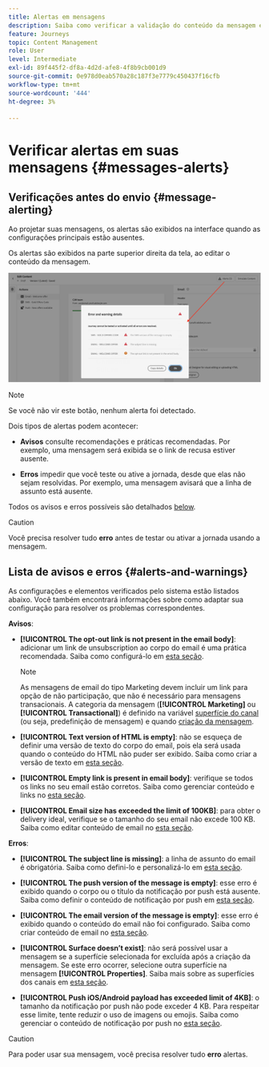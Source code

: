 ```yaml
---
title: Alertas em mensagens
description: Saiba como verificar a validação do conteúdo da mensagem e a solução de problemas
feature: Journeys
topic: Content Management
role: User
level: Intermediate
exl-id: 89f445f2-df8a-4d2d-afe8-4f8b9cb001d9
source-git-commit: 0e978d0eab570a28c187f3e7779c450437f16cfb
workflow-type: tm+mt
source-wordcount: '444'
ht-degree: 3%

---
```


# Verificar alertas em suas mensagens {#messages-alerts}

## Verificações antes do envio {#message-alerting}

Ao projetar suas mensagens, os alertas são exibidos na interface quando as configurações principais estão ausentes.

Os alertas são exibidos na parte superior direita da tela, ao editar o conteúdo da mensagem.

![](assets/alerts-details.png)

>[!NOTE]
>
>Se você não vir este botão, nenhum alerta foi detectado.

Dois tipos de alertas podem acontecer:

* **Avisos** consulte recomendações e práticas recomendadas. Por exemplo, uma mensagem será exibida se o link de recusa estiver ausente.

* **Erros** impedir que você teste ou ative a jornada, desde que elas não sejam resolvidas. Por exemplo, uma mensagem avisará que a linha de assunto está ausente.

Todos os avisos e erros possíveis são detalhados [below](#alerts-and-warnings).

>[!CAUTION]
>
> Você precisa resolver tudo **erro** antes de testar ou ativar a jornada usando a mensagem.

## Lista de avisos e erros {#alerts-and-warnings}

As configurações e elementos verificados pelo sistema estão listados abaixo. Você também encontrará informações sobre como adaptar sua configuração para resolver os problemas correspondentes.

**Avisos**:

* **[!UICONTROL The opt-out link is not present in the email body]**: adicionar um link de unsubscription ao corpo do email é uma prática recomendada. Saiba como configurá-lo em [esta seção](consent.md#opt-out-management).

   >[!NOTE]
   >
   >As mensagens de email do tipo Marketing devem incluir um link para opção de não participação, que não é necessário para mensagens transacionais. A categoria da mensagem (**[!UICONTROL Marketing]** ou **[!UICONTROL Transactional]**) é definido na variável [superfície do canal](../configuration/message-presets.md#email-type) (ou seja, predefinição de mensagem) e quando [criação da mensagem](get-started-content.md#create-new-message).

* **[!UICONTROL Text version of HTML is empty]**: não se esqueça de definir uma versão de texto do corpo do email, pois ela será usada quando o conteúdo do HTML não puder ser exibido. Saiba como criar a versão de texto em [esta seção](../design/text-version-email.md).

* **[!UICONTROL Empty link is present in email body]**: verifique se todos os links no seu email estão corretos. Saiba como gerenciar conteúdo e links no [esta seção](../design/create-email-content.md).

* **[!UICONTROL Email size has exceeded the limit of 100KB]**: para obter o delivery ideal, verifique se o tamanho do seu email não excede 100 KB. Saiba como editar conteúdo de email no [esta seção](../design/create-email-content.md).

**Erros**:

* **[!UICONTROL The subject line is missing]**: a linha de assunto do email é obrigatória. Saiba como defini-lo e personalizá-lo em [esta seção](create-email.md).

   <!--HTML is empty when Amp HTML is present-->

* **[!UICONTROL The push version of the message is empty]**: esse erro é exibido quando o corpo ou o título da notificação por push está ausente. Saiba como definir o conteúdo de notificação por push em [esta seção](create-push.md).

* **[!UICONTROL The email version of the message is empty]**: esse erro é exibido quando o conteúdo do email não foi configurado. Saiba como criar conteúdo de email no [esta seção](../design/design-emails.md).

* **[!UICONTROL Surface doesn’t exist]**: não será possível usar a mensagem se a superfície selecionada for excluída após a criação da mensagem. Se este erro ocorrer, selecione outra superfície na mensagem **[!UICONTROL Properties]**. Saiba mais sobre as superfícies dos canais em [esta seção](../configuration/message-presets.md).

* **[!UICONTROL Push iOS/Android payload has exceeded limit of 4KB]**: o tamanho da notificação por push não pode exceder 4 KB. Para respeitar esse limite, tente reduzir o uso de imagens ou emojis. Saiba como gerenciar o conteúdo de notificação por push no [esta seção](create-push.md).

>[!CAUTION]
>
> Para poder usar sua mensagem, você precisa resolver tudo **erro** alertas.

<!--Other issues can stop publication such as:
* The push notification title is empty-->
